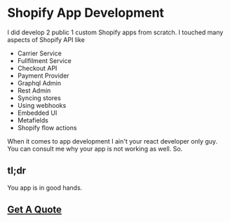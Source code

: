 
# Shopify App Development

I did develop 2 public 1 custom Shopify apps from scratch. I touched many aspects of Shopify API like 
- Carrier Service 
- Fullfilment Service 
- Checkout API 
- Payment Provider 
- Graphql Admin
- Rest Admin
- Syncing stores
- Using webhooks
- Embedded UI
- Metafields
- Shopify flow actions

When it comes to app development I ain't your react developer only guy. You can consult me why your app is not working as well. So.

## tl;dr
You app is in good hands.

## <a class="button" href="/quote-request">Get A Quote</a>
